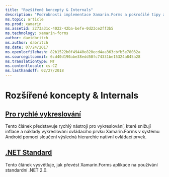 ```yaml
---
title: "Rozšířené koncepty & Internals"
description: "Podrobnosti implementace Xamarin.Forms a pokročilé tipy a triky."
ms.topic: article
ms.prod: xamarin
ms.assetid: 2273a31c-4022-42ba-befe-0d23ce2ff3b5
ms.technology: xamarin-forms
author: davidbritch
ms.author: dabritch
ms.date: 07/24/2017
ms.openlocfilehash: 82b1522b0f49440e820ecd4aa363cbfb5e78032a
ms.sourcegitcommit: 6cd40d190abe38edd50fc74331be15324a845a28
ms.translationtype: MT
ms.contentlocale: cs-CZ
ms.lasthandoff: 02/27/2018
---
```

# <a name="advanced-concepts--internals"></a>Rozšířené koncepty & Internals

## <a name="fast-renderersfast-renderersmd"></a>[Pro rychlé vykreslování](fast-renderers.md)

Tento článek představuje rychlý nástroji pro vykreslování, které snižují inflace a náklady vykreslování ovládacího prvku Xamarin.Forms v systému Android pomocí sloučení výsledná hierarchie nativní ovládací prvek.

## <a name="net-standardnet-standardmd"></a>[.NET Standard](net-standard.md)

Tento článek vysvětluje, jak převést Xamarin.Forms aplikace na používání standardní .NET 2.0.
